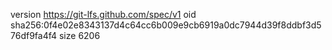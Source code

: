 version https://git-lfs.github.com/spec/v1
oid sha256:0f4e02e8343137d4c64cc6b009e9cb6919a0dc7944d39f8ddbf3d576df9fa4f4
size 6206
